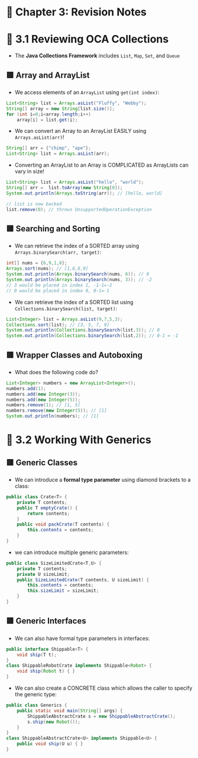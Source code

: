 <link href="../../styles.css" rel="stylesheet"></link>

# 📝 Chapter 3: Revision Notes

# 🧠 3.1 Reviewing OCA Collections

* The **Java Collections Framework** includes `List`, `Map`, `Set`, and `Queue`

## 🟥 Array and ArrayList

* We access elements of an `ArrayList` using `get(int index)`:

```java
List<String> list = Arrays.asList("Fluffy", "Webby");
String[] array = new String[list.size()];
for (int i=0;i<array.length;i++)
    array[i] = list.get(i);
```

* We can convert an Array to an ArrayList EASILY using `Arrays.asList(arr)`!

```java
String[] arr = {"chimp", "ape"};
List<String> list = Arrays.asList(arr);
```

* Converting an ArrayList to an Array is COMPLICATED as ArrayLists can vary in size!

```java
List<String> list = Arrays.asList("hello", "world");
String[] arr =  list.toArray(new String[0]);
System.out.println(Arrays.toString(arr)); // [hello, world]

// list is now backed
list.remove(0); // throws UnsupportedOperationException
```


## 🟥 Searching and Sorting

* We can retrieve the index of a SORTED array using `Arrays.binarySearch(arr, target)`:

```java
int[] nums = {6,9,1,8};
Arrays.sort(nums); // [1,6,8,9]
System.out.println(Arrays.binarySearch(nums, 6)); // 0
System.out.println(Arrays.binarySearch(nums, 3)); // -2
// 3 would be placed in index 1, -1-1=-2 
// 0 would be placed in index 0, 0-1=-1
```

* We can retrieve the index of a SORTED list using `Collections.binarySearch(list, target)`:

```java
List<Integer> list = Arrays.asList(9,7,5,3);
Collections.sort(list); // [3, 5, 7, 9]
System.out.println(Collections.binarySearch(list,3)); // 0
System.out.println(Collections.binarySearch(list,2)); // 0-1 = -1
```

## 🟥 Wrapper Classes and Autoboxing

* What does the following code do?

```java
List<Integer> numbers = new ArrayList<Integer>();
numbers.add(1);
numbers.add(new Integer(3));
numbers.add(new Integer(5));
numbers.remove(1); // [1, 5]
numbers.remove(new Integer(5)); // [1]
System.out.println(numbers); // [1]
```

# 🧠 3.2 Working With Generics

## 🟥 Generic Classes

* We can introduce a **formal type parameter** using diamond brackets to a class:

```java
public class Crate<T> {
    private T contents;
    public T emptyCrate() {
        return contents;
    }
    public void packCrate(T contents) {
        this.contents = contents;
    }
}
```

* we can introduce multiple generic parameters:

```java
public class SizeLimitedCrate<T,U> {
    private T contents;
    private U sizeLimit;
    public SizeLimitedCrate(T contents, U sizeLimit) {
        this.contents = contents;
        this.sizeLimit = sizeLimit;
    }
}
```

## 🟥 Generic Interfaces

* We can also have formal type parameters in interfaces:

```java
public interface Shippable<T> {
    void ship(T t);
}
class ShippableRobotCrate implements Shippable<Robot> {
    void ship(Robot t) { }
}
```

* We can also create a CONCRETE class which allows the caller to specify the generic type:

```java
public class Generics {
	public static void main(String[] args) {
		ShippableAbstractCrate s = new ShippableAbstractCrate();
		s.ship(new Robot());
	}
}
class ShippableAbstractCrate<U> implements Shippable<U> {
	public void ship(U u) {	}
}
```